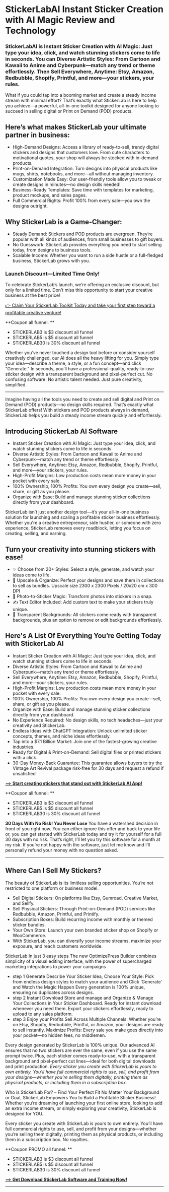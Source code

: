 # StickerLabAI Instant Sticker Creation with AI Magic Review and Technology
### StickerLabAI is Instant Sticker Creation with AI Magic: Just type your idea, click, and watch stunning stickers come to life in seconds. You can Diverse Artistic Styles: From Cartoon and Kawaii to Anime and Cyberpunk—match any trend or theme effortlessly. Then Sell Everywhere, Anytime: Etsy, Amazon, Redbubble, Shopify, Printful, and more—your stickers, your rules.

What if you could tap into a booming market and create a steady income stream with minimal effort? That’s exactly what StickerLab is here to help you achieve—a powerful, all-in-one toolkit designed for anyone looking to succeed in selling digital or Print on Demand (POD) products.

## Here’s what makes StickerLab your ultimate partner in business:
- High-Demand Designs: Access a library of ready-to-sell, trendy digital stickers and designs that customers love. From cute characters to motivational quotes, your shop will always be stocked with in-demand products.
- Print-on-Demand Integration: Turn designs into physical products like mugs, shirts, notebooks, and more—all without managing inventory.
- Customization Made Easy: Our user-friendly tools allow you to tweak or create designs in minutes—no design skills needed!
- Business-Ready Templates: Save time with templates for marketing, product mockups, and sales pages.
- Full Commercial Rights: Profit 100% from every sale—you own the designs outright.

## Why StickerLab is a Game-Changer:
- Steady Demand: Stickers and POD products are evergreen. They’re popular with all kinds of audiences, from small businesses to gift buyers.
- No Guesswork: StickerLab provides everything you need to start selling today, from designs to business tools.
- Scalable Income: Whether you want to run a side hustle or a full-fledged business, StickerLab grows with you.

### **Launch Discount—Limited Time Only!**
To celebrate StickerLab’s launch, we’re offering an exclusive discount, but only for a limited time. Don’t miss this opportunity to start your creative business at the best price!

[👉 Claim Your StickerLab Toolkit Today and take your first step toward a profitable creative venture!](https://warriorplus.com/o2/a/s1893d3/0)

**Coupon all funnel: **

- STICKERLAB3 is $3 discount all funnel
- STICKERLAB5 is $5 discount all funnel
- STICKERLAB30 is 30% discount all funnel

Whether you’ve never touched a design tool before or consider yourself creatively challenged, our AI does all the heavy lifting for you.
Simply type your idea—describe a theme, a style, or a fun concept—and click "Generate." In seconds, you’ll have a professional-quality, ready-to-use sticker design with a transparent background and pixel-perfect cut. 
No confusing software. No artistic talent needed. Just pure creativity, simplified.

---

Imagine having all the tools you need to create and sell digital and Print on Demand (POD) products—no design skills required. That’s exactly what StickerLab offers! With stickers and POD products always in demand, StickerLab helps you build a steady income stream quickly and effortlessly.

## Introducing StickerLab AI Software
- Instant Sticker Creation with AI Magic: Just type your idea, click, and watch stunning stickers come to life in seconds.
- Diverse Artistic Styles: From Cartoon and Kawaii to Anime and Cyberpunk—match any trend or theme effortlessly.
- Sell Everywhere, Anytime: Etsy, Amazon, Redbubble, Shopify, Printful, and more—your stickers, your rules.
- High-Profit Margins: Low production costs mean more money in your pocket with every sale.
- 100% Ownership, 100% Profits: You own every design you create—sell, share, or gift as you please.
- Organize with Ease: Build and manage stunning sticker collections directly from your dashboard.

StickerLab isn’t just another design tool—it’s your all-in-one business solution for launching and scaling a profitable sticker business effortlessly. Whether you're a creative entrepreneur, side hustler, or someone with zero experience, StickerLab removes every roadblock, letting you focus on creating, selling, and earning.

## Turn your creativity into stunning stickers with ease!
* ✨ Choose from 20+ Styles: Select a style, generate, and watch your ideas come to life.
* 🚀 Upscale & Organize: Perfect your designs and save them in collections to sell as bundles. Upscale size 2300 x 2300 Pixels / 20x20 cm x 300 DPI
* 📸 Photo-to-Sticker Magic: Transform photos into stickers in a snap.
* ✍️ Text Editor Included: Add custom text to make your stickers truly unique.
* 🌟 Transparent Backgrounds: All stickers come ready with transparent backgrounds, plus an option to remove or edit backgrounds effortlessly.

## Here's A List Of Everything You’re Getting Today with StickerLab AI 

* Instant Sticker Creation with AI Magic: Just type your idea, click, and watch stunning stickers come to life in seconds.
* Diverse Artistic Styles: From Cartoon and Kawaii to Anime and Cyberpunk—match any trend or theme effortlessly.
* Sell Everywhere, Anytime: Etsy, Amazon, Redbubble, Shopify, Printful, and more—your stickers, your rules.
* High-Profit Margins: Low production costs mean more money in your pocket with every sale.
* 100% Ownership, 100% Profits: You own every design you create—sell, share, or gift as you please.
* Organize with Ease: Build and manage stunning sticker collections directly from your dashboard.
* No Experience Required: No design skills, no tech headaches—just your creativity and StickerLab.
* Endless Ideas with ChatGPT Integration: Unlock unlimited sticker concepts, themes, and niche ideas effortlessly.
* Tap into a $7.1 Billion Market: Join one of the fastest-growing creative industries.
* Ready for Digital & Print-on-Demand: Sell digital files or printed stickers with a click.
* 30-Day Money-Back Guarantee: This guarantee allows buyers to try the Vintage Art Revival package risk-free for 30 days and request a refund if unsatisfied

[==> **Start creating stickers that stand out with StickerLab AI App!**](https://warriorplus.com/o2/a/s1893d3/0)

**Coupon all funnel: **

- STICKERLAB3 is $3 discount all funnel
- STICKERLAB5 is $5 discount all funnel
- STICKERLAB30 is 30% discount all funnel

**30 Days With No Risk! You Never Lose**
You have a watershed decision in front of you right now. You can either ignore this offer and back to your life or, you can get started with StickerLab today and try it for yourself for a full 30 days with no risk. That’s right, I’ll let you try this software for a month at my risk. If you’re not happy with the software, just let me know and I’ll personally refund your money with no question asked.

---

## Where Can I Sell My Stickers?
The beauty of StickerLab is its limitless selling opportunities. You’re not restricted to one platform or business model.

- Sell Digital Stickers: On platforms like Etsy, Gumroad, Creative Market, and Sellfy. 
- Sell Physical Stickers: Through Print-on-Demand (POD) services like Redbubble, Amazon, Printful, and Printify. 
- Subscription Boxes: Build recurring income with monthly or themed sticker bundles. 
- Your Own Store: Launch your own branded sticker shop on Shopify or WooCommerce. 
- With StickerLab, you can diversify your income streams, maximize your exposure, and reach customers worldwide.

StickerLab In just 3 easy steps
The new OptimizePress Builder combines simplicity of a visual editing interface, with the power of supercharged marketing integrations to power your campaigns

- step 1 Generate
Describe Your Sticker Idea, Choose Your Style: Pick from endless design styles to match your audience and Click ‘Generate’ and Watch the Magic Happen Every generation is 100% unique, ensuring no duplicates across designs.
- step 2 Instant Download
Store and manage and Organize & Manage Your Collections in Your Sticker Dashboard. Ready for instant download whenever you need them. Export your stickers effortlessly, ready to upload to any sales platform.
- step 3 Enjoy your Profits
Sell Across Multiple Channels: Whether you’re on Etsy, Shopify, Redbubble, Printful, or Amazon, your designs are ready to sell instantly. Maximize Profits: Every sale you make goes directly into your pocket—no hidden fees, no middlemen.

Every design generated by StickerLab is 100% unique. Our advanced AI ensures that no two stickers are ever the same, even if you use the same prompt twice. 
Plus, each sticker comes ready-to-use, with a transparent background and pixel-perfect cut lines—ideal for both digital downloads and print production.
_Every sticker you create with StickerLab is yours to own entirely. You’ll have full commercial rights to use, sell, and profit from your designs—whether you’re selling them digitally, printing them as physical products, or including them in a subscription box._

Who is StickerLab For? – Find Your Perfect Fit
No Matter Your Background or Goal, StickerLab Empowers You to Build a Profitable Sticker Business! Whether you’re dreaming of launching your first online store, looking to add an extra income stream, or simply exploring your creativity, StickerLab is designed for YOU.

Every sticker you create with StickerLab is yours to own entirely. You’ll have full commercial rights to use, sell, and profit from your designs—whether you’re selling them digitally, printing them as physical products, or including them in a subscription box. No royalties.

**Coupon PROMO all funnel: **

- STICKERLAB3 is $3 discount all funnel
- STICKERLAB5 is $5 discount all funnel
- STICKERLAB30 is 30% discount all funnel

[==> **Get Download StickerLab Software and Training Now!**](https://warriorplus.com/o2/a/s1893d3/0)

---
